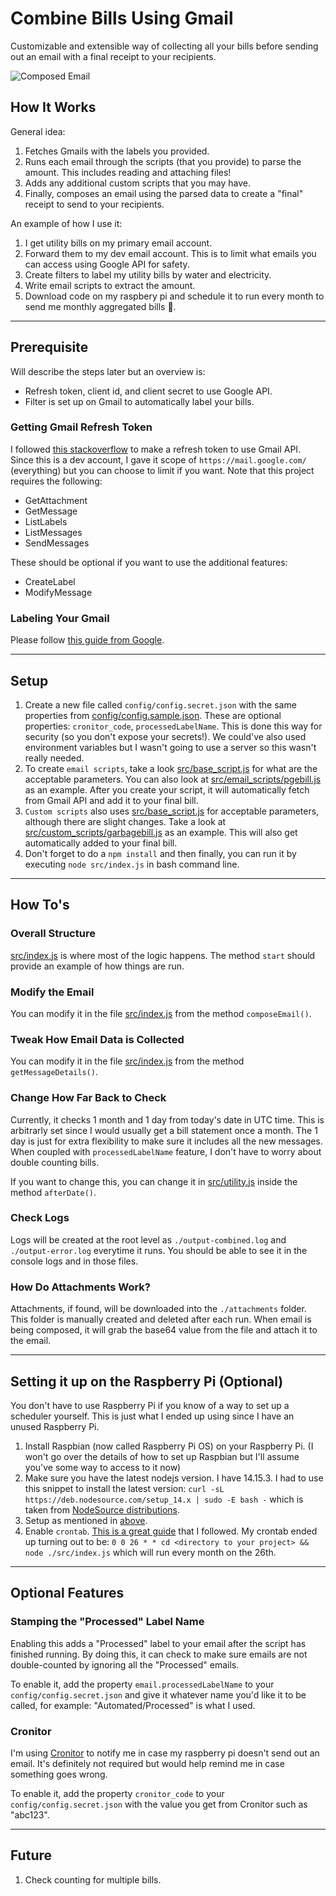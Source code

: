 # Combine Bills Using Gmail

Customizable and extensible way of collecting all your bills before sending out an email with a final receipt to your recipients.

![Composed Email](https://user-images.githubusercontent.com/12219300/103454759-00628d80-4c9c-11eb-99e5-35a6e7af1412.png)

## How It Works

General idea:

1. Fetches Gmails with the labels you provided.
2. Runs each email through the scripts (that you provide) to parse the amount. This includes reading and attaching files!
3. Adds any additional custom scripts that you may have.
4. Finally, composes an email using the parsed data to create a "final" receipt to send to your recipients.

An example of how I use it:

1. I get utility bills on my primary email account.
2. Forward them to my dev email account. This is to limit what emails you can access using Google API for safety.
3. Create filters to label my utility bills by water and electricity.
4. Write email scripts to extract the amount.
5. Download code on my raspbery pi and schedule it to run every month to send me monthly aggregated bills 🎉.

---

## Prerequisite

Will describe the steps later but an overview is:

* Refresh token, client id, and client secret to use Google API.
* Filter is set up on Gmail to automatically label your bills.

### Getting Gmail Refresh Token

I followed [this stackoverflow](https://stackoverflow.com/a/19766913) to make a refresh token to use Gmail API.
Since this is a dev account, I gave it scope of `https://mail.google.com/` (everything) but you can choose to limit if you want.
Note that this project requires the following:

* GetAttachment
* GetMessage
* ListLabels
* ListMessages
* SendMessages

These should be optional if you want to use the additional features:

* CreateLabel
* ModifyMessage

### Labeling Your Gmail

Please follow [this guide from Google](https://support.google.com/a/users/answer/9308833?hl=en).

---

## Setup

1. Create a new file called `config/config.secret.json` with the same properties from [config/config.sample.json](config/config.sample.json). These are optional properties: `cronitor_code`, `processedLabelName`. This is done this way for security (so you don't expose your secrets!). We could've also used environment variables but I wasn't going to use a server so this wasn't really needed.
2. To create `email scripts`, take a look [src/base_script.js](src/base_script.js) for what are the acceptable parameters. You can also look at [src/email_scripts/pgebill.js](src/email_scripts/pgebill.js) as an example. After you create your script, it will automatically fetch from Gmail API and add it to your final bill.
3. `Custom scripts` also uses [src/base_script.js](src/base_script.js) for acceptable parameters, although there are slight changes. Take a look at [src/custom_scripts/garbagebill.js](src/custom_scripts/garbagebill.js) as an example. This will also get automatically added to your final bill.
4. Don't forget to do a `npm install` and then finally, you can run it by executing `node src/index.js` in bash command line.

---

## How To's

### Overall Structure

[src/index.js](src/index.js) is where most of the logic happens. The method `start` should provide an example of how things are run.

### Modify the Email

You can modify it in the file [src/index.js](src/index.js) from the method `composeEmail()`.

### Tweak How Email Data is Collected

You can modify it in the file [src/index.js](src/index.js) from the method `getMessageDetails()`.

### Change How Far Back to Check

Currently, it checks 1 month and 1 day from today's date in UTC time. This is arbitrarly set since I would usually get a bill statement once a month. The 1 day is just for extra flexibility to make sure it includes all the new messages. When coupled with `processedLabelName` feature, I don't have to worry about double counting bills.

If you want to change this, you can change it in [src/utility.js](src/utility.js) inside the method `afterDate()`.

### Check Logs

Logs will be created at the root level as `./output-combined.log` and `./output-error.log` everytime it runs. You should be able to see it in the console logs and in those files.

### How Do Attachments Work?

Attachments, if found, will be downloaded into the `./attachments` folder. This folder is manually created and deleted after each run. When email is being composed, it will grab the base64 value from the file and attach it to the email.

---

## Setting it up on the Raspberry Pi (Optional)

You don't have to use Raspberry Pi if you know of a way to set up a scheduler yourself. This is just what I ended up using since I have an unused Raspberry Pi.

1. Install Raspbian (now called Raspberry Pi OS) on your Raspberry Pi. (I won't go over the details of how to set up Raspbian but I'll assume you've some way to access to it now)
2. Make sure you have the latest nodejs version. I have 14.15.3. I had to use this snippet to install the latest version: `curl -sL https://deb.nodesource.com/setup_14.x | sudo -E bash -` which is taken from [NodeSource distributions](https://github.com/nodesource/distributions).
3. Setup as mentioned in [above](#setup).
4. Enable `crontab`. [This is a great guide](https://raspberrytips.com/schedule-task-raspberry-pi/) that I followed. My crontab ended up turning out to be: `0 0 26 * * cd <directory to your project> && node ./src/index.js` which will run every month on the 26th.

---

## Optional Features

### Stamping the "Processed" Label Name

Enabling this adds a "Processed" label to your email after the script has finished running. By doing this, it can check to make sure emails are not double-counted by ignoring all the "Processed" emails.

To enable it, add the property `email.processedLabelName` to your `config/config.secret.json` and give it whatever name you'd like it to be called, for example: "Automated/Processed" is what I used.

### Cronitor

I'm using [Cronitor](http://cronitor.io/) to notify me in case my raspberry pi doesn't send out an email. It's definitely not required but would help remind me in case something goes wrong.

To enable it, add the property `cronitor_code` to your `config/config.secret.json` with the value you get from Cronitor such as "abc123".

---

## Future

1. Check counting for multiple bills.
